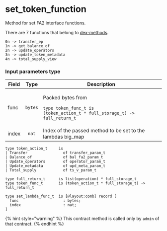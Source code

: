 # set\_token\_function

Method for set FA2 interface functions.

There are 7 functions that belong to [dex-methods](../dex-methods/ "mention").

```pascaligo
0n -> transfer_ep
1n -> get_balance_of
2n -> update_operators
3n -> update_token_metadata
4n -> total_supply_view
```

### Input parameters type

| Field |   Type  | Description                                                                                                          |
| ----- | :-----: | -------------------------------------------------------------------------------------------------------------------- |
| func  | `bytes` | <p>Packed bytes from </p><p><code>type token_func_t is (token_action_t * full_storage_t) -> full_return_t</code></p> |
| index |  `nat`  | Index of the passed method to be set to the lambdas big\_map                                                         |

```pascaligo
type token_action_t     is
| Transfer                of transfer_param_t
| Balance_of              of bal_fa2_param_t
| Update_operators        of operator_param_t
| Update_metadata         of upd_meta_param_t
| Total_supply            of ts_v_param_t

type full_return_t      is list(operation) * full_storage_t
type token_func_t       is (token_action_t * full_storage_t) -> full_return_t

type set_lambda_func_t  is [@layout:comb] record [
  func                    : bytes;
  index                   : nat;
]
```

{% hint style="warning" %}
This contract method is called only by `admin` of that contract.
{% endhint %}
